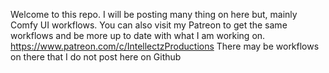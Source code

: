 Welcome to this repo. I will be posting many thing on here but, mainly Comfy UI workflows. You can also visit my Patreon to get the same workflows and be more up to date with
what I am working on. https://www.patreon.com/c/IntellectzProductions
There may be workflows on there that I do not post here on Github
